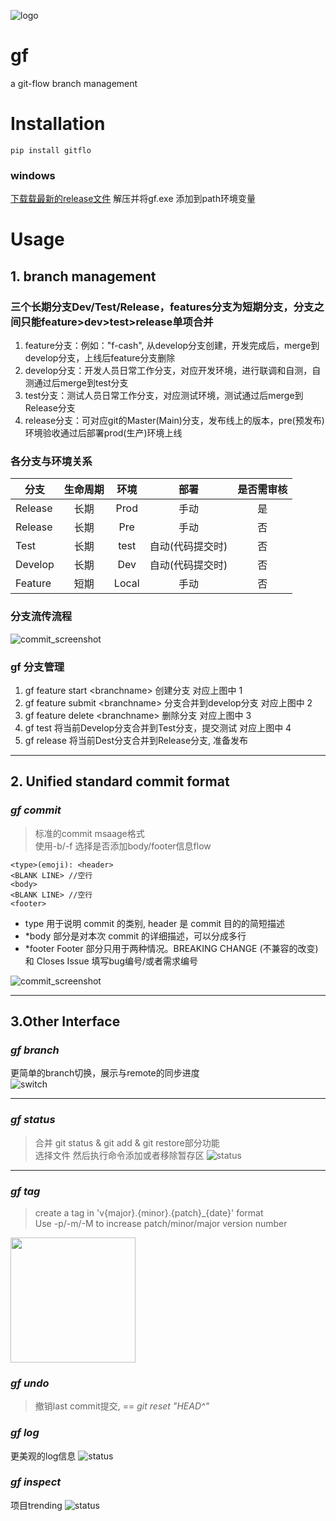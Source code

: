 
![logo](https://github.com/Be5yond/gf/blob/main/doc/gitflo.png?raw=true)
# gf
a git-flow branch management

# Installation
```
pip install gitflo
```
### windows
[下载载最新的release文件](https://github.com/Be5yond/gf/releases) 解压并将gf.exe 添加到path环境变量


# Usage
## 1. branch management
### 三个长期分支Dev/Test/Release，features分支为短期分支，分支之间只能feature>dev>test>release单项合并    
1. feature分支：例如："f-cash", 从develop分支创建，开发完成后，merge到develop分支，上线后feature分支删除
2. develop分支：开发人员日常工作分支，对应开发环境，进行联调和自测，自测通过后merge到test分支
3. test分支：测试人员日常工作分支，对应测试环境，测试通过后merge到Release分支
4. release分支：可对应git的Master(Main)分支，发布线上的版本，pre(预发布)环境验收通过后部署prod(生产)环境上线

### 各分支与环境关系

| 分支      | 生命周期     | 环境     |  部署  |   是否需审核 |
| ---------- | :-----------:  | :-----------: | :-----------: | :-----------: |
| Release     | 长期     | Prod     | 手动  |  是
| Release     | 长期     | Pre     |  手动  |  否
| Test     | 长期     | test     | 自动(代码提交时) | 否
| Develop     | 长期     | Dev     | 自动(代码提交时) | 否
| Feature     | 短期     | Local     |  手动 | 否
### 分支流传流程
![commit_screenshot](https://github.com/Be5yond/gf/blob/main/doc/flow.png?raw=true)

### gf 分支管理
1. gf feature start &lt;branchname&gt; 创建分支   对应上图中 1
2. gf feature submit &lt;branchname&gt; 分支合并到develop分支   对应上图中 2
3. gf feature delete &lt;branchname&gt; 删除分支  对应上图中 3
4. gf test 将当前Develop分支合并到Test分支，提交测试   对应上图中 4
5. gf release  将当前Dest分支合并到Release分支, 准备发布

 - - - 
## 2. Unified standard commit format
### *gf commit*
> 标准的commit msaage格式    
> 使用-b/-f 选择是否添加body/footer信息flow
```
<type>(emoji): <header>
<BLANK LINE> //空行
<body>
<BLANK LINE> //空行
<footer>
```
- type 用于说明 commit 的类别, header 是 commit 目的的简短描述   
- *body 部分是对本次 commit 的详细描述，可以分成多行
- *footer Footer 部分只用于两种情况。BREAKING CHANGE (不兼容的改变) 和 Closes Issue 填写bug编号/或者需求编号

![commit_screenshot](https://github.com/Be5yond/gf/blob/main/doc/commit.png?raw=true)
- - -
## 3.Other Interface
### *gf branch*
更简单的branch切换，展示与remote的同步进度   
![switch](https://github.com/Be5yond/gf/blob/main/doc/branch.png?raw=true)

 - - - 
### *gf status*
> 合并 git status & git add & git restore部分功能   
> 选择文件 然后执行命令添加或者移除暂存区
![status](https://github.com/Be5yond/gf/blob/main/doc/status.png?raw=true)

- - -
### *gf tag*
> create a tag in 'v{major}.{minor}.{patch}_{date}' format   
> Use -p/-m/-M to increase patch/minor/major version number

<img src="https://github.com/Be5yond/gf/blob/main/doc/tag.png?raw=true" width="200px" />

### *gf undo*
> 撤销last commit提交, == *git reset "HEAD^"*

### *gf log*
更美观的log信息
![status](https://github.com/Be5yond/gf/blob/main/doc/log.png?raw=true)


### *gf inspect*
项目trending
![status](https://github.com/Be5yond/gf/blob/main/doc/inspect.png?raw=true)